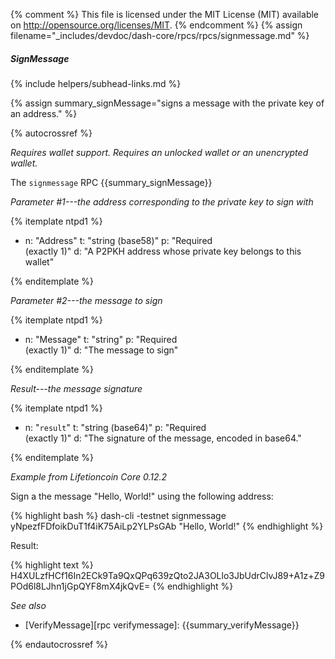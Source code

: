 {% comment %}
This file is licensed under the MIT License (MIT) available on
http://opensource.org/licenses/MIT.
{% endcomment %}
{% assign filename="_includes/devdoc/dash-core/rpcs/rpcs/signmessage.md" %}

##### SignMessage
{% include helpers/subhead-links.md %}
<!-- __ -->
{% assign summary_signMessage="signs a message with the private key of an address." %}

{% autocrossref %}

*Requires wallet support. Requires an unlocked wallet or an
unencrypted wallet.*

The `signmessage` RPC {{summary_signMessage}}

*Parameter #1---the address corresponding to the private key to sign with*

{% itemplate ntpd1 %}
- n: "Address"
  t: "string (base58)"
  p: "Required<br>(exactly 1)"
  d: "A P2PKH address whose private key belongs to this wallet"

{% enditemplate %}

*Parameter #2---the message to sign*

{% itemplate ntpd1 %}
- n: "Message"
  t: "string"
  p: "Required<br>(exactly 1)"
  d: "The message to sign"

{% enditemplate %}

*Result---the message signature*

{% itemplate ntpd1 %}
- n: "`result`"
  t: "string (base64)"
  p: "Required<br>(exactly 1)"
  d: "The signature of the message, encoded in base64."

{% enditemplate %}

*Example from Lifetioncoin Core 0.12.2*

Sign a the message "Hello, World!" using the following address:

{% highlight bash %}
dash-cli -testnet signmessage yNpezfFDfoikDuT1f4iK75AiLp2YLPsGAb "Hello, World!"
{% endhighlight %}

Result:

{% highlight text %}
H4XULzfHCf16In2ECk9Ta9QxQPq639zQto2JA3OLlo3JbUdrClvJ89+A1z+Z9POd6l8LJhn1jGpQYF8mX4jkQvE=
{% endhighlight %}

*See also*

* [VerifyMessage][rpc verifymessage]: {{summary_verifyMessage}}

{% endautocrossref %}
